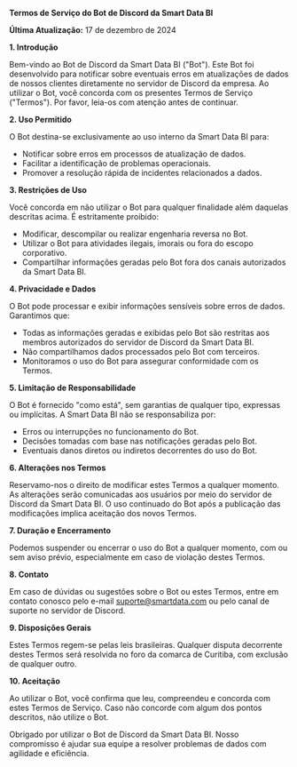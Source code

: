**Termos de Serviço do Bot de Discord da Smart Data BI**

**Última Atualização:** 17 de dezembro de 2024

**1. Introdução**

Bem-vindo ao Bot de Discord da Smart Data BI ("Bot"). Este Bot foi desenvolvido para notificar sobre eventuais erros em atualizações de dados de nossos clientes diretamente no servidor de Discord da empresa. Ao utilizar o Bot, você concorda com os presentes Termos de Serviço ("Termos"). Por favor, leia-os com atenção antes de continuar.

**2. Uso Permitido**

O Bot destina-se exclusivamente ao uso interno da Smart Data BI para:

- Notificar sobre erros em processos de atualização de dados.
- Facilitar a identificação de problemas operacionais.
- Promover a resolução rápida de incidentes relacionados a dados.

**3. Restrições de Uso**

Você concorda em não utilizar o Bot para qualquer finalidade além daquelas descritas acima. É estritamente proibido:

- Modificar, descompilar ou realizar engenharia reversa no Bot.
- Utilizar o Bot para atividades ilegais, imorais ou fora do escopo corporativo.
- Compartilhar informações geradas pelo Bot fora dos canais autorizados da Smart Data BI.

**4. Privacidade e Dados**

O Bot pode processar e exibir informações sensíveis sobre erros de dados. Garantimos que:

- Todas as informações geradas e exibidas pelo Bot são restritas aos membros autorizados do servidor de Discord da Smart Data BI.
- Não compartilhamos dados processados pelo Bot com terceiros.
- Monitoramos o uso do Bot para assegurar conformidade com os Termos.

**5. Limitação de Responsabilidade**

O Bot é fornecido "como está", sem garantias de qualquer tipo, expressas ou implícitas. A Smart Data BI não se responsabiliza por:

- Erros ou interrupções no funcionamento do Bot.
- Decisões tomadas com base nas notificações geradas pelo Bot.
- Eventuais danos diretos ou indiretos decorrentes do uso do Bot.

**6. Alterações nos Termos**

Reservamo-nos o direito de modificar estes Termos a qualquer momento. As alterações serão comunicadas aos usuários por meio do servidor de Discord da Smart Data BI. O uso continuado do Bot após a publicação das modificações implica aceitação dos novos Termos.

**7. Duração e Encerramento**

Podemos suspender ou encerrar o uso do Bot a qualquer momento, com ou sem aviso prévio, especialmente em caso de violação destes Termos.

**8. Contato**

Em caso de dúvidas ou sugestões sobre o Bot ou estes Termos, entre em contato conosco pelo e-mail suporte@smartdata.com ou pelo canal de suporte no servidor de Discord.

**9. Disposições Gerais**

Estes Termos regem-se pelas leis brasileiras. Qualquer disputa decorrente destes Termos será resolvida no foro da comarca de Curitiba, com exclusão de qualquer outro.

**10. Aceitação**

Ao utilizar o Bot, você confirma que leu, compreendeu e concorda com estes Termos de Serviço. Caso não concorde com algum dos pontos descritos, não utilize o Bot.

Obrigado por utilizar o Bot de Discord da Smart Data BI. Nosso compromisso é ajudar sua equipe a resolver problemas de dados com agilidade e eficiência.

